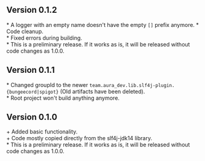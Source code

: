 Version 0.1.2
-------------

\* A logger with an empty name doesn't have the empty `[]` prefix anymore.
\* Code cleanup.  
\* Fixed errors during building.  
\* This is a preliminary release. If it works as is, it will be released without code changes as 1.0.0.  


Version 0.1.1
-------------

\* Changed groupId to the newer `team.aura_dev.lib.slf4j-plugin.{bungeecord|spigot}` (Old artifacts have been deleted).  
\* Root project won't build anything anymore.  


Version 0.1.0
-------------

\+ Added basic functionality.  
\+ Code mostly copied directly from the slf4j-jdk14 library.  
\* This is a preliminary release. If it works as is, it will be released without code changes as 1.0.0.  
